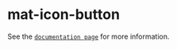 # mat-icon-button

See the [`documentation page`](http://expandjs.com/elements/mat-icon-button) for more information.